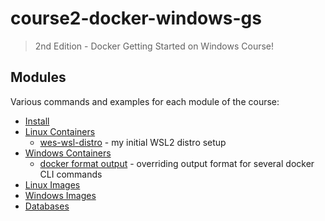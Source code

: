 # course2-docker-windows-gs

> 2nd Edition - Docker Getting Started on Windows Course!

## Modules

Various commands and examples for each module of the course:

- [Install](./install/README.md)
- [Linux Containers](./linux-containers/README.md)
  - [wes-wsl-distro](./wes-wsl-distro) - my initial WSL2 distro setup
- [Windows Containers](./win-containers/README.md)
  - [docker format output](./win-containers/docker.format.md) - overriding output format for several docker CLI commands
- [Linux Images](./images/)
- [Windows Images](./windows/)
- [Databases](./databases/)
